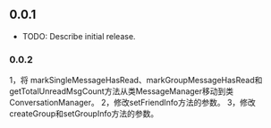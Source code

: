 ## 0.0.1

* TODO: Describe initial release.

### 0.0.2

1，将 markSingleMessageHasRead、markGroupMessageHasRead和getTotalUnreadMsgCount方法从类MessageManager移动到类ConversationManager。
2，修改setFriendInfo方法的参数。
3，修改createGroup和setGroupInfo方法的参数。
